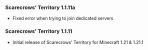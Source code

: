 ### Scarecrows' Territory 1.1.11a
- Fixed error when trying to join dedicated servers

### Scarecrows' Territory 1.1.11
- Initial release of Scarecrows' Territory for Minecraft 1.21 & 1.21.1
